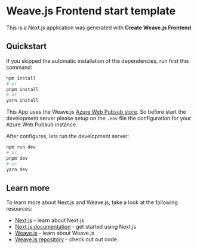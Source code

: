 # Weave.js Frontend start template

This is a Next.js application was generated with **Create Weave.js Frontend**

## Quickstart

If you skipped the automatic installation of the dependencies, run first this
command:

```bash
npm install
# or
pnpm install
# or
yarn install
```

This App uses the Weave.js
[Azure Web Pubsub store](https://inditextech.github.io/weavejs/docs/main/build/stores/azure-web-pubsub-store). So before start the development server please setup on the `.env` file the configuration for your Azure Web Pubsub instance.

After configures, lets run the development server:

```bash
npm run dev
# or
pnpm dev
# or
yarn dev
```

## Learn more

To learn more about Next.js and Weave.js, take a look at the following
resources:

- [Next.js](https://nextjs.org/) - learn about Next.js
- [Next.js documentation](https://nextjs.org/docs) - get started using Next.js
- [Weave.js](https://inditextech.github.io/weavejs) - learn about Weave.js
- [Weave.js repository](https://github.com/InditexTech/weavejs) - check out out code.
